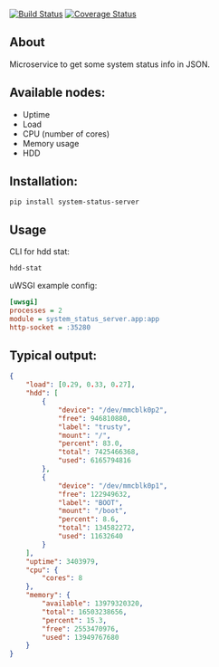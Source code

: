 [![Build Status](https://travis-ci.org/voidpp/system-status-server.svg?branch=master)](https://travis-ci.org/voidpp/system-status-server)
[![Coverage Status](https://coveralls.io/repos/github/voidpp/system-status-server/badge.svg?branch=master)](https://coveralls.io/github/voidpp/system-status-server?branch=master)

About
--

Microservice to get some system status info in JSON.

Available nodes:
--

- Uptime
- Load
- CPU (number of cores)
- Memory usage
- HDD

Installation:
--
`pip install system-status-server`

Usage
--
CLI for hdd stat:
```bash
hdd-stat
```

uWSGI example config:
```ini
[uwsgi]
processes = 2
module = system_status_server.app:app
http-socket = :35280
```

Typical output:
--
```json
{
	"load": [0.29, 0.33, 0.27],
	"hdd": [
		{
			"device": "/dev/mmcblk0p2",
			"free": 946810880,
			"label": "trusty",
			"mount": "/",
			"percent": 83.0,
			"total": 7425466368,
			"used": 6165794816
		},
		{
			"device": "/dev/mmcblk0p1",
			"free": 122949632,
			"label": "BOOT",
			"mount": "/boot",
			"percent": 8.6,
			"total": 134582272,
			"used": 11632640
		}
	],
	"uptime": 3403979,
	"cpu": {
		"cores": 8
	},
	"memory": {
		"available": 13979320320,
		"total": 16503238656,
		"percent": 15.3,
		"free": 2553470976,
		"used": 13949767680
	}
}
```
